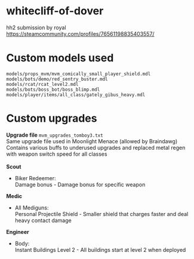 # whitecliff-of-dover
hh2 submission by royal https://steamcommunity.com/profiles/76561198835403557/

<h1>Custom models used</h1>
<pre><code>models/props_mvm/mvm_comically_small_player_shield.mdl
models/bots/demo/red_sentry_buster.mdl
models/rcat/rcat_level2.mdl
models/bots/boss_bot/boss_blimp.mdl
models/player/items/all_class/gately_gibus_heavy.mdl
</code></pre>

<h1>Custom upgrades</h1>
<b>Upgrade file</b>
<code>mvm_upgrades_tomboy3.txt</code>
<br>Same upgrade file used in Moonlight Menace (allowed by Braindawg)
<br>Contains various buffs to underused upgrades and replaced metal regen with weapon switch speed for all classes
<br><br>
<b>Scout</b>
<ul>
  <li>Biker Redeemer:
  <br>Damage bonus - Damage bonus for specific weapon</li>
</ul>
<b>Medic</b>
<ul>
  <li>All Mediguns:
  <br>Personal Projectile Shield - Smaller shield that charges faster and deal heavy contact damage</li>
</ul>
<b>Engineer</b>
<ul>
  <li>Body:
  <br>Instant Buildings Level 2 - All buildings start at level 2 when deployed</li>
</ul>
